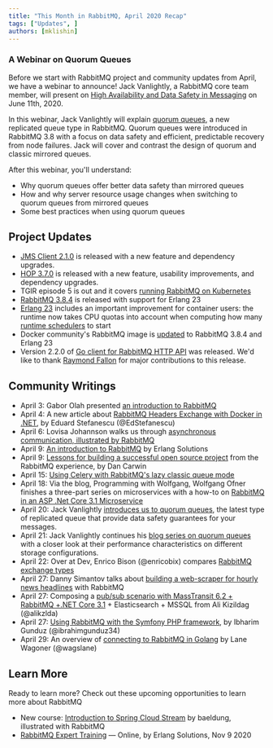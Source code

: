 ```yaml
---
title: "This Month in RabbitMQ, April 2020 Recap"
tags: ["Updates", ]
authors: [mklishin]
---
```


### A Webinar on Quorum Queues

Before we start with RabbitMQ project and community updates from April,
we have a webinar to announce! Jack Vanlightly, a RabbitMQ core team member,
will present on [High Availability and Data Safety in Messaging](https://www.brighttalk.com/webcast/14891/412069)
on June 11th, 2020.

In this webinar, Jack Vanlightly will explain [quorum queues](/docs/quorum-queues),
a new replicated queue type in RabbitMQ. Quorum queues were introduced in RabbitMQ 3.8 with a focus on data safety
and efficient, predictable recovery from node failures.
Jack will cover and contrast the design of quorum and classic mirrored queues.

After this webinar, you'll understand:

 * Why quorum queues offer better data safety than mirrored queues
 * How and why server resource usage changes when switching to quorum queues from mirrored queues
 * Some best practices when using quorum queues

<!-- truncate -->

## Project Updates

 * [JMS Client 2.1.0](https://groups.google.com/d/msg/rabbitmq-users/Vg81lYLLKLA/sqKLJUhnAgAJ) is released with a new feature and dependency upgrades.
 * [HOP 3.7.0](https://groups.google.com/d/msg/rabbitmq-users/ON4haXBaKOw/je08cqx1AwAJ) is released with a new feature, usability improvements, and dependency upgrades.
 * TGIR episode 5 is out and it covers [running RabbitMQ on Kubernetes](https://www.youtube.com/watch?v=-yU95ocpBYs)
 * [RabbitMQ 3.8.4](https://github.com/rabbitmq/rabbitmq-server/releases/tag/v3.8.4) is released with support for Erlang 23
 * [Erlang 23](http://blog.erlang.org/OTP-23-Highlights/) includes an important improvement for container
    users: the runtime now takes CPU quotas into account when computing how many [runtime schedulers](/docs/runtime) to start
 * Docker community's RabbitMQ image is [updated](https://github.com/docker-library/rabbitmq/issues/409) to RabbitMQ 3.8.4 and Erlang 23
 * Version 2.2.0 of [Go client for RabbitMQ HTTP API](https://github.com/michaelklishin/rabbit-hole/blob/master/ChangeLog.md) was released. We'd like to thank [Raymond Fallon](https://github.com/niclic) for major contributions to this release.


## Community Writings

 * April 3:  Gabor Olah presented [an introduction to RabbitMQ](https://www.erlang-solutions.com/blog/an-introduction-to-rabbitmq-what-is-rabbitmq.html)
 * April 4:  A new article about [RabbitMQ Headers Exchange with Docker in .NET](https://stefanescueduard.github.io/2020/04/04/rabbitmq-consumer-events-with-docker-in-dotnet/),  by Eduard Stefanescu (@EdStefanescu)
 * April 6:  Lovisa Johannson walks us through [asynchronous communication, illustrated by RabbitMQ](https://www.cloudamqp.com/blog/2016-09-13-asynchronous-communication-with-rabbitmq.html)
 * April 9:  [An introduction to RabbitMQ](https://slacker.ro/2020/04/09/an-introduction-to-rabbitmq-what-is-rabbitmq) by Erlang Solutions
 * April 9:  [Lessons for building a successful open source project](https://blogs.vmware.com/opensource/2020/04/09/open-source-contributions-rabbitmq/) from the RabbitMQ experience, by Dan Carwin
 * April 15:  [Using Celery with RabbitMQ's lazy classic queue mode](https://blog.whtsky.me/tech/2020/using-celery-with-rabbitmqs-lazy-queue/)
 * April 18: Via the blog, Programming with Wolfgang, Wolfgang Ofner finishes a three-part series on microservices with a how-to on [RabbitMQ in an ASP .Net Core 3.1 Microservice](https://www.programmingwithwolfgang.com/rabbitmq-in-an-asp-net-core-3-1-microservice/)
 * April 20:  Jack Vanlightly [introduces us to quorum queues](/blog/2020/04/20/rabbitmq-gets-an-ha-upgrade), the latest type of replicated queue that provide data safety guarantees for your messages.
 * April 21:  Jack Vanlightly continues his [blog series on quorum queues](/blog/2020/04/21/quorum-queues-and-why-disks-matter) with a closer look at their performance characteristics on different storage configurations.
 * April 22:  Over at Dev, Enrico Bison (@enricobix) compares [RabbitMQ exchange types](https://dev.to/enbis/amqp-exchange-type-comparison-using-go-rabbitmq-client-39p7)
 * April 27: Danny Simantov talks about [building a web-scraper for hourly news headlines](https://medium.com/swlh/backend-web-scraping-with-kubernetes-puppeteer-node-js-efe7513d834c) with RabbitMQ
 * April 27:  Composing a [pub/sub scenario with MassTransit 6.2 + RabbitMQ +.NET Core 3.1](https://medium.com/@alikzlda/a-simple-pub-sub-scenario-with-masstransit-6-2-rabbitmq-net-core-3-1-elasticsearch-mssql-5a65c993b2fd) + Elasticsearch + MSSQL from Ali Kizildag (@alikzlda)
 * April 27:  [Using RabbitMQ with the Symfony PHP framework](https://medium.com/@ibrahimgunduz34/using-rabbitmq-in-a-symfony-application-through-messenger-component-e61498b668b), by Ibharim Gunduz (@ibrahimgunduz34)
 * April 29:  An overview of [connecting to RabbitMQ in Golang](https://qvault.io/2020/04/29/connecting-to-rabbitmq-in-golang/) by Lane Wagoner (@wagslane)


## Learn More

Ready to learn more? Check out these upcoming opportunities to learn more about RabbitMQ

 * New course: [Introduction to Spring Cloud Stream](https://www.baeldung.com/spring-cloud-stream) by baeldung, illustrated with RabbitMQ
 * [RabbitMQ Expert Training](https://www.eventbrite.co.uk/e/rabbitmq-expert-training-online-tickets-102979348002) — Online, by Erlang Solutions, Nov 9 2020
